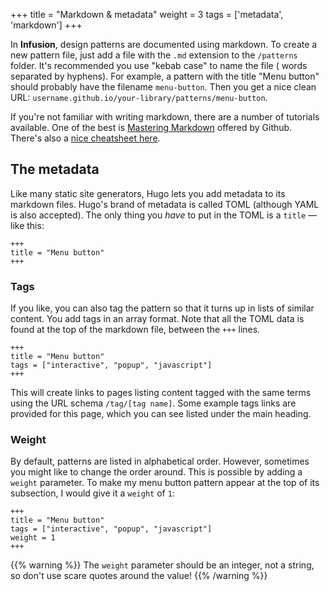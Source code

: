 +++
title = "Markdown & metadata"
weight = 3
tags = ['metadata', 'markdown']
+++

In **Infusion**, design patterns are documented using markdown. To create a new pattern file, just add a file with the `.md` extension to the `/patterns` folder. It's recommended you use "kebab case" to name the file ( words separated by hyphens). For example, a pattern with the title "Menu button" should probably have the filename `menu-button`. Then you get a nice clean URL: `username.github.io/your-library/patterns/menu-button`.

If you're not familiar with writing markdown, there are a number of tutorials available. One of the best is [Mastering Markdown](https://guides.github.com/features/mastering-markdown/) offered by Github. There's also a [nice cheatsheet here](https://github.com/adam-p/markdown-here/wiki/Markdown-Cheatsheet).

## The metadata

Like many static site generators, Hugo lets you add metadata to its markdown files. Hugo's brand of metadata is called TOML (although YAML is also accepted). The only thing you _have_ to put in the TOML is a `title` — like this:

```
+++
title = "Menu button"
+++
```

### Tags

If you like, you can also tag the pattern so that it turns up in lists of similar content. You add tags in an array format. Note that all the TOML data is found at the top of the markdown file, between the `+++` lines.

```
+++
title = "Menu button"
tags = ["interactive", "popup", "javascript"]
+++
```

This will create links to pages listing content tagged with the same terms using the URL schema `/tag/[tag name]`. Some example tags links are provided for this page, which you can see listed under the main heading.

### Weight

By default, patterns are listed in alphabetical order. However, sometimes you might like to change the order around. This is possible by adding a `weight` parameter. To make my menu button pattern appear at the top of its subsection, I would give it a `weight` of `1`:

```
+++
title = "Menu button"
tags = ["interactive", "popup", "javascript"]
weight = 1
+++
```

{{% warning %}}
The `weight` parameter should be an integer, not a string, so don't use scare quotes around the value!
{{% /warning %}}
